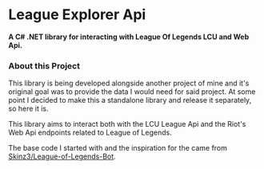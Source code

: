 # League Explorer Api
**A C# .NET library for interacting with League Of Legends LCU and Web Api.**

### About this Project
This library is being developed alongside another project of mine and it's original goal was to provide the data I would need for said project. At some point I decided to make this a standalone library and release it separately, so here it is.

This library aims to interact both with the LCU League Api and the Riot's Web Api endpoints related to League of Legends.

The base code I started with and the inspiration for the came from <a href="https://github.com/Skinz3/League-of-Legends-Bot">Skinz3/League-of-Legends-Bot</a>.
